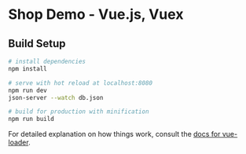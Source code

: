 # Shop Demo - Vue.js, Vuex
## Build Setup

``` bash
# install dependencies
npm install

# serve with hot reload at localhost:8080
npm run dev
json-server --watch db.json

# build for production with minification
npm run build
```

For detailed explanation on how things work, consult the [docs for vue-loader](http://vuejs.github.io/vue-loader).

